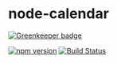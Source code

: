 # node-calendar

[![Greenkeeper badge](https://badges.greenkeeper.io/ponko2/node-calendar.svg)](https://greenkeeper.io/)

[![npm version](https://badge.fury.io/js/%40ponko2%2Fcalendar.svg)](https://badge.fury.io/js/%40ponko2%2Fcalendar)
[![Build Status](https://travis-ci.org/ponko2/node-calendar.svg?branch=master)](https://travis-ci.org/ponko2/node-calendar)
